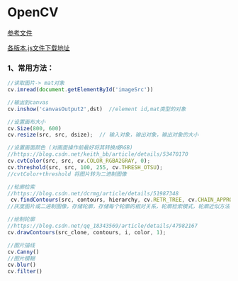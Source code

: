 # OpenCV

[参考文件](https://docs.opencv.org/4.5.2/d5/d10/tutorial_js_root.html)

[各版本.js文件下载地址](https://docs.opencv.org/_VERSION_/opencv.js)

### 1、常用方法：

```javascript
//读取图片-> mat对象
cv.imread(document.getElementById('imageSrc'))

//输出到canvas
cv.inshow('canvasOutput2',dst)  //element id,mat类型的对象

//设置画布大小
cv.Size(800, 600)
cv.resize(src, src, dsize);  // 输入对象，输出对象，输出对象的大小

//设置画面颜色 (对画面操作前最好将其转换成RGB)
//https://blog.csdn.net/keith_bb/article/details/53470170
cv.cvtColor(src, src, cv.COLOR_RGBA2GRAY, 0);
cv.threshold(src, src, 100, 255, cv.THRESH_OTSU);
//cvtColor+threshold 将图片转为二进制图像

//轮廓检索
//https://blog.csdn.net/dcrmg/article/details/51987348
 cv.findContours(src, contours, hierarchy, cv.RETR_TREE, cv.CHAIN_APPROX_NONE); 
//灰度图片或二进制图像，存储轮廓，存储每个轮廓的相对关系，轮廓检索模式，轮廓近似方法

//绘制轮廓
//https://blog.csdn.net/qq_18343569/article/details/47982167
cv.drawContours(src_clone, contours, i, color, 1);

//图片描线
cv.Canny()
//图片模糊
cv.blur()
cv.filter() 

```

